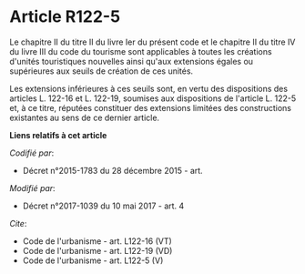 # Article R122-5

Le chapitre II du titre II du livre Ier du présent code et le chapitre II du titre IV du livre III du code du tourisme sont
applicables à toutes les créations d'unités touristiques nouvelles ainsi qu'aux extensions égales ou supérieures aux seuils
de création de ces unités. 

Les extensions inférieures à ces seuils sont, en vertu des dispositions des articles L. 122-16 et L. 122-19, soumises aux
dispositions de l'article L. 122-5 et, à ce titre, réputées constituer des extensions limitées des constructions existantes
au sens de ce dernier article.

**Liens relatifs à cet article**

_Codifié par_:

  - Décret n°2015-1783 du 28 décembre 2015 - art.

_Modifié par_:

  - Décret n°2017-1039 du 10 mai 2017 - art. 4

_Cite_:

  - Code de l'urbanisme - art. L122-16 (VT)
  - Code de l'urbanisme - art. L122-19 (VD)
  - Code de l'urbanisme - art. L122-5 (V)
